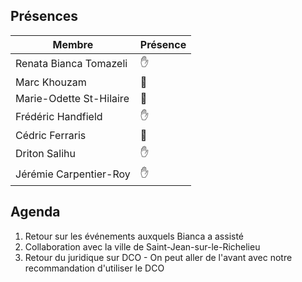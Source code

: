 ## Présences
<!---
Présent: &#x270B;
Absent: &#x1F464;
-->
Membre|Présence
-------|--------
Renata Bianca Tomazeli | &#x270B;
Marc Khouzam | &#x1F464;
Marie-Odette St-Hilaire | &#x1F464;
Frédéric Handfield | &#x270B;
Cédric Ferraris | &#x1F464;
Driton Salihu | &#x270B;
Jérémie Carpentier-Roy | &#x270B;


## Agenda
1. Retour sur les événements auxquels Bianca a assisté
1. Collaboration avec la ville de Saint-Jean-sur-le-Richelieu
1. Retour du juridique sur   DCO - On peut aller de l'avant avec notre recommandation d'utiliser le DCO